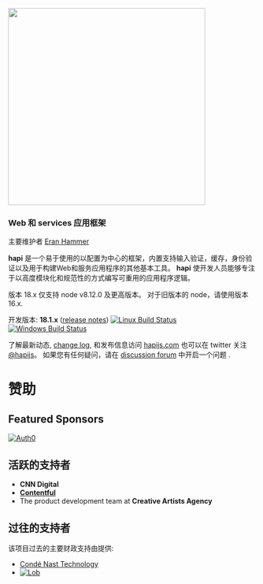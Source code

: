 <img src="https://raw.githubusercontent.com/hapijs/assets/master/images/hapi.png" width="400px" />

### Web 和 services 应用框架

主要维护者 [Eran Hammer](https://github.com/hueniverse)

**hapi** 是一个易于使用的以配置为中心的框架，内置支持输入验证，缓存，身份验证以及用于构建Web和服务应用程序的其他基本工具。 **hapi** 使开发人员能够专注于以高度模块化和规范性的方式编写可重用的应用程序逻辑。

版本 18.x 仅支持 node v8.12.0 及更高版本。 对于旧版本的 node，请使用版本 16.x.

开发版本: **18.1.x** ([release notes](https://github.com/hapijs/hapi/issues?labels=release+notes&page=1&state=closed)) 
[![Linux Build Status](https://secure.travis-ci.org/hapijs/hapi.svg?branch=master)](https://travis-ci.org/hapijs/hapi)
[![Windows Build Status](https://ci.appveyor.com/api/projects/status/github/hapijs/hapi?branch=master&svg=true)](https://ci.appveyor.com/project/hueniverse/hapi)

了解最新动态, [change log](https://hapijs.com/updates), 和发布信息访问 [hapijs.com](https://hapijs.com) 也可以在 twitter 关注 [@hapijs](https://twitter.com/hapijs)。 如果您有任何疑问，请在 [discussion forum](https://github.com/hapijs/discuss) 中开启一个问题
.

# 赞助

## Featured Sponsors

[![Auth0](https://user-images.githubusercontent.com/56631/31878562-5c64483a-b78f-11e7-92da-5a991ebb302d.png)](https://bit.ly/auth0h-rn)

## 活跃的支持者

- **CNN Digital**
- **[Contentful](https://www.contentful.com/)**
- The product development team at **Creative Artists Agency**

## 过往的支持者

该项目过去的主要财政支持由提供:
- [Condé Nast Technology](https://technology.condenast.com/)
- [![Lob](https://user-images.githubusercontent.com/56631/42724877-60d54714-872f-11e8-97e9-07726418f41f.png)](https://lob.com/)